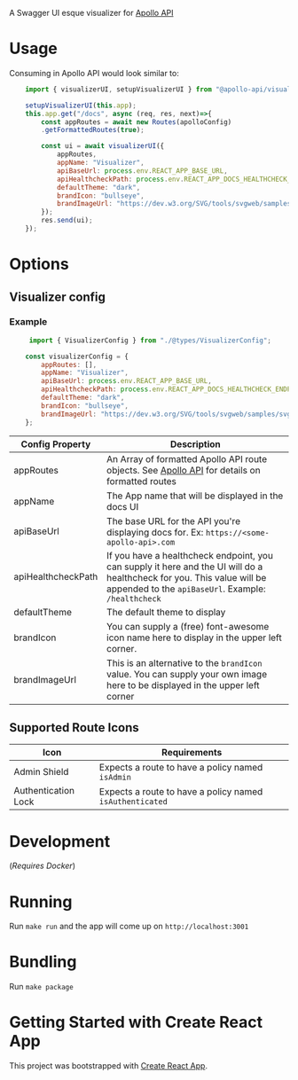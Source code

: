 A Swagger UI esque visualizer for [Apollo API](https://github.com/nenorrell/apollo)


# Usage
Consuming in Apollo API would look similar to: 

```javascript
    import { visualizerUI, setupVisualizerUI } from "@apollo-api/visualizer-ui";

    setupVisualizerUI(this.app);
    this.app.get("/docs", async (req, res, next)=>{
        const appRoutes = await new Routes(apolloConfig)
        .getFormattedRoutes(true);

        const ui = await visualizerUI({
            appRoutes,
            appName: "Visualizer",
            apiBaseUrl: process.env.REACT_APP_BASE_URL,
            apiHealthcheckPath: process.env.REACT_APP_DOCS_HEALTHCHECK_ENDPOINT,
            defaultTheme: "dark",
            brandIcon: "bullseye",
            brandImageUrl: "https://dev.w3.org/SVG/tools/svgweb/samples/svg-files/android.svg"
        });
        res.send(ui);
    });
```



# Options

## Visualizer config

### Example 
```javascript
     import { VisualizerConfig } from "./@types/VisualizerConfig";

    const visualizerConfig = {
        appRoutes: [],
        appName: "Visualizer",
        apiBaseUrl: process.env.REACT_APP_BASE_URL,
        apiHealthcheckPath: process.env.REACT_APP_DOCS_HEALTHCHECK_ENDPOINT,
        defaultTheme: "dark",
        brandIcon: "bullseye",
        brandImageUrl: "https://dev.w3.org/SVG/tools/svgweb/samples/svg-files/android.svg"
    };
```

| Config Property | Description |
| ------ | ------ |
| appRoutes | An Array of formatted Apollo API route objects. See  [Apollo API](https://github.com/nenorrell/apollo) for details on formatted routes|
| appName | The App name that will be displayed in the docs UI |
| apiBaseUrl | The base URL for the API you're displaying docs for. Ex: `https://<some-apollo-api>.com` |
| apiHealthcheckPath | If you have a healthcheck endpoint, you can supply it here and the UI will do a healthcheck for you. This value will be appended to the `apiBaseUrl`. Example: `/healthcheck` |
| defaultTheme | The default theme to display |
| brandIcon | You can supply a (free) font-awesome icon name here to display in the upper left corner. |
| brandImageUrl | This is an alternative to the `brandIcon` value. You can supply your own image here to be displayed in the upper left corner |


## Supported Route Icons
| Icon | Requirements |
| ------ | ------ |
| Admin Shield | Expects a route to have a policy named `isAdmin` |
| Authentication Lock | Expects a route to have a policy named `isAuthenticated` |


# Development
(_Requires Docker_)

# Running
Run `make run` and the app will come up on `http://localhost:3001`

# Bundling
Run `make package`

# Getting Started with Create React App

This project was bootstrapped with [Create React App](https://github.com/facebook/create-react-app).
